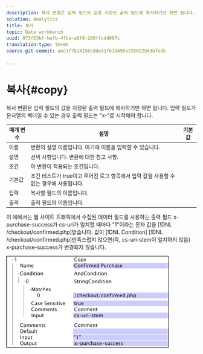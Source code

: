 ```yaml
---
description: 복사 변환은 입력 필드의 값을 지정된 출력 필드에 복사하기만 하면 됩니다. 입력 필드가 문자열의 벡터일 수 있는 경우 출력 필드는 "x-"로 시작해야 합니다.
solution: Analytics
title: 복사
topic: Data workbench
uuid: 073f53bf-befb-4fba-a8f8-260ffcdd007c
translation-type: tm+mt
source-git-commit: aec1f7b14198cdde91f61d490a235022943bfedb

---
```



# 복사{#copy}

복사 변환은 입력 필드의 값을 지정된 출력 필드에 복사하기만 하면 됩니다. 입력 필드가 문자열의 벡터일 수 있는 경우 출력 필드는 &quot;x-&quot;로 시작해야 합니다.

| 매개 변수 | 설명 | 기본값 |
|---|---|---|
|  이름  | 변환의 설명 이름입니다. 여기에 이름을 입력할 수 있습니다. |  |
| 설명 | 선택 사항입니다. 변환에 대한 참고 사항. |  |
| 조건 | 이 변환이 적용되는 조건입니다. |  |
| 기본값 | 조건 테스트가 true이고 주어진 로그 항목에서 입력 값을 사용할 수 없는 경우에 사용됩니다. |  |
| 입력 | 복사할 필드의 이름입니다. |  |
| 출력 | 출력 필드의 이름입니다. |  |

이 예에서는 웹 사이트 트래픽에서 수집된 데이터 필드를 사용하는 출력 필드 x-purchase-success가 cs-uri가 일치할 때마다 &quot;1&quot;이라는 문자 값을 [!DNL /checkout/confirmed.php]받습니다. 값이 [!DNL Condition] [!DNL /checkout/confirmed.php]만족스럽지 않으면(즉, cs-uri-stem이 일치하지 않음) x-purchase-success가 변경되지 않습니다.

![](assets/cfg_TransformationType_Copy.png)

